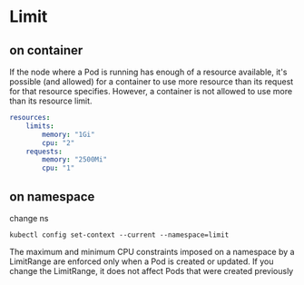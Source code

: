 # Limit

## on container

If the node where a Pod is running has enough of a resource available, it's possible (and allowed) for a container to use more resource than its request for that resource specifies. However, a container is not allowed to use more than its resource limit.

```yaml
resources:
	limits:
		memory: "1Gi"
		cpu: "2"
	requests:
		memory: "2500Mi"
		cpu: "1"
```

## on namespace

change ns

`
kubectl config set-context --current --namespace=limit
`

The maximum and minimum CPU constraints imposed on a namespace by a LimitRange are enforced only when a Pod is created or updated. If you change the LimitRange, it does not affect Pods that were created previously